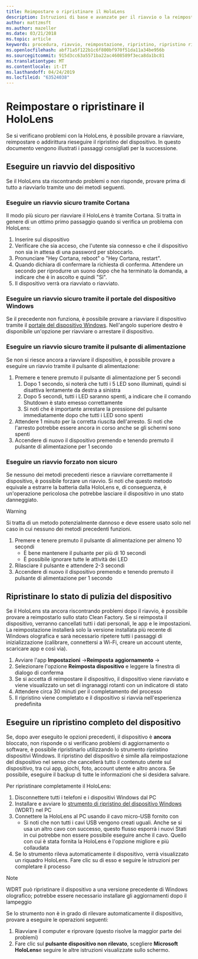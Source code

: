 ```yaml
---
title: Reimpostare o ripristinare il HoloLens
description: Istruzioni di base e avanzate per il riavvio o la reimpostazione del HoloLens.
author: mattzmsft
ms.author: mazeller
ms.date: 03/21/2018
ms.topic: article
keywords: procedura, riavvio, reimpostazione, ripristino, ripristino rigido, ripristino soft, ciclo di alimentazione, HoloLens, arresto
ms.openlocfilehash: abf71a5f122b1c6f800bf970f51da11a34be956b
ms.sourcegitcommit: 915d3cc63a5571ba22ac4608589f3eca8da1bc81
ms.translationtype: MT
ms.contentlocale: it-IT
ms.lasthandoff: 04/24/2019
ms.locfileid: "63524038"
---
```

# <a name="reset-or-recover-your-hololens"></a>Reimpostare o ripristinare il HoloLens

Se si verificano problemi con la HoloLens, è possibile provare a riavviare, reimpostare o addirittura rieseguire il ripristino del dispositivo. In questo documento vengono illustrati i passaggi consigliati per la successione.

## <a name="perform-a-device-reboot"></a>Eseguire un riavvio del dispositivo

Se il HoloLens sta riscontrando problemi o non risponde, provare prima di tutto a riavviarlo tramite uno dei metodi seguenti.

### <a name="perform-a-safe-reboot-via-cortana"></a>Eseguire un riavvio sicuro tramite Cortana

Il modo più sicuro per riavviare il HoloLens è tramite Cortana. Si tratta in genere di un ottimo primo passaggio quando si verifica un problema con HoloLens:
1. Inserire sul dispositivo
2. Verificare che sia acceso, che l'utente sia connesso e che il dispositivo non sia in attesa di una password per sbloccarlo.
3. Pronunciare "Hey Cortana, reboot" o "Hey Cortana, restart".
4. Quando dichiara di confermare la richiesta di conferma. Attendere un secondo per riprodurre un suono dopo che ha terminato la domanda, a indicare che è in ascolto e quindi "Sì".
5. Il dispositivo verrà ora riavviato o riavviato.

### <a name="perform-a-safe-reboot-via-windows-device-portal"></a>Eseguire un riavvio sicuro tramite il portale del dispositivo Windows

Se il precedente non funziona, è possibile provare a riavviare il dispositivo tramite il [portale del dispositivo Windows](using-the-windows-device-portal.md). Nell'angolo superiore destro è disponibile un'opzione per riavviare o arrestare il dispositivo.

### <a name="perform-a-safe-reboot-via-the-power-button"></a>Eseguire un riavvio sicuro tramite il pulsante di alimentazione

Se non si riesce ancora a riavviare il dispositivo, è possibile provare a eseguire un riavvio tramite il pulsante di alimentazione:
1. Premere e tenere premuto il pulsante di alimentazione per 5 secondi
   1. Dopo 1 secondo, si noterà che tutti i 5 LED sono illuminati, quindi si disattiva lentamente da destra a sinistra
   2. Dopo 5 secondi, tutti i LED saranno spenti, a indicare che il comando Shutdown è stato emesso correttamente
   3. Si noti che è importante arrestare la pressione del pulsante immediatamente dopo che tutti i LED sono spenti
2. Attendere 1 minuto per la corretta riuscita dell'arresto. Si noti che l'arresto potrebbe essere ancora in corso anche se gli schermi sono spenti
3. Accendere di nuovo il dispositivo premendo e tenendo premuto il pulsante di alimentazione per 1 secondo

### <a name="perform-an-unsafe-forced-reboot"></a>Eseguire un riavvio forzato non sicuro

Se nessuno dei metodi precedenti riesce a riavviare correttamente il dispositivo, è possibile forzare un riavvio. Si noti che questo metodo equivale a estrarre la batteria dalla HoloLens e, di conseguenza, è un'operazione pericolosa che potrebbe lasciare il dispositivo in uno stato danneggiato. 

>[!WARNING]
>Si tratta di un metodo potenzialmente dannoso e deve essere usato solo nel caso in cui nessuno dei metodi precedenti funzioni.

1. Premere e tenere premuto il pulsante di alimentazione per almeno 10 secondi
   * È bene mantenere il pulsante per più di 10 secondi
   * È possibile ignorare tutte le attività dei LED
2. Rilasciare il pulsante e attendere 2-3 secondi
3. Accendere di nuovo il dispositivo premendo e tenendo premuto il pulsante di alimentazione per 1 secondo

## <a name="reset-the-device-to-a-factory-clean-state"></a>Ripristinare lo stato di pulizia del dispositivo

Se il HoloLens sta ancora riscontrando problemi dopo il riavvio, è possibile provare a reimpostarlo sullo stato Clean Factory. Se si reimposta il dispositivo, verranno cancellati tutti i dati personali, le app e le impostazioni. La reimpostazione installerà solo la versione installata più recente di Windows olografica e sarà necessario ripetere tutti i passaggi di inizializzazione (calibrare, connettersi a Wi-Fi, creare un account utente, scaricare app e così via).
1. Avviare l'app **Impostazioni** ->**Reimposta** **aggiornamento** -> 
2. Selezionare l'opzione **Reimposta dispositivo** e leggere la finestra di dialogo di conferma
3. Se si accetta di reimpostare il dispositivo, il dispositivo viene riavviato e viene visualizzato un set di ingranaggi rotanti con un indicatore di stato
4. Attendere circa 30 minuti per il completamento del processo
5. Il ripristino viene completato e il dispositivo si riavvia nell'esperienza predefinita

## <a name="perform-a-full-device-recovery"></a>Eseguire un ripristino completo del dispositivo

Se, dopo aver eseguito le opzioni precedenti, il dispositivo è **ancora** bloccato, non risponde o si verificano problemi di aggiornamento o software, è possibile ripristinarlo utilizzando lo strumento ripristino dispositivi Windows. Il ripristino del dispositivo è simile alla reimpostazione del dispositivo nel senso che cancellerà tutto il contenuto utente sul dispositivo, tra cui app, giochi, foto, account utente e altro ancora. Se possibile, eseguire il backup di tutte le informazioni che si desidera salvare.

Per ripristinare completamente il HoloLens:
1. Disconnettere tutti i telefoni e i dispositivi Windows dal PC
2. Installare e avviare lo [strumento di ripristino del dispositivo Windows](https://support.microsoft.com/help/12379/windows-10-mobile-device-recovery-tool-faq) (WDRT) nel PC
3. Connettere la HoloLens al PC usando il cavo micro-USB fornito con
   * Si noti che non tutti i cavi USB vengono creati uguali. Anche se si usa un altro cavo con successo, questo flusso esporrà i nuovi Stati in cui potrebbe non essere possibile eseguire anche il cavo. Quello con cui è stata fornita la HoloLens è l'opzione migliore e più collaudata
4. Se lo strumento rileva automaticamente il dispositivo, verrà visualizzato un riquadro HoloLens. Fare clic su di esso e seguire le istruzioni per completare il processo

>[!NOTE]
>WDRT può ripristinare il dispositivo a una versione precedente di Windows olografico; potrebbe essere necessario installare gli aggiornamenti dopo il lampeggio

Se lo strumento non è in grado di rilevare automaticamente il dispositivo, provare a eseguire le operazioni seguenti:
1. Riavviare il computer e riprovare (questo risolve la maggior parte dei problemi)
2. Fare clic sul **pulsante dispositivo non rilevato**, scegliere **Microsoft HoloLens**e seguire le altre istruzioni visualizzate sullo schermo.
